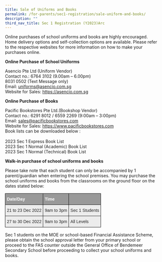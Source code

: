 ```yaml
---
title: Sale of Uniforms and Books
permalink: /for-parents/sec1-registration/sale-uniform-and-books/
description: ""
third_nav_title: Sec 1 Registration (Y2023)Arc
---
```



Online purchases of school uniforms and books are highly encouraged.  Home delivery options and self-collection options are available. Please refer to the respective websites for more information on how to make your purchases online.

**Online Purchase of School Uniforms**

Asencio Pte Ltd (Uniform Vendor)
<br>Contact no.: 6764 3102 (9.00am – 6.00pm)
 <br>                     8031 0502 (Text Message only)
<br>Email: uniforms@asencio.com.sg
<br>Website for Sales: <a href="https://asencio.com.sg" target="_blank" >https://asencio.com.sg</a> 


**Online Purchase of Books**


Pacific Bookstores Pte Ltd.(Bookshop Vendor)
<br>Contact no.: 6291 8012 / 6559 2269 (9:00am – 3:00pm)
<br>Email: sales@pacificbookstores.com
<br>Website for Sales: <a href="https://www.pacificbookstores.com" target="_blank" >https://www.pacificbookstores.com</a> 
<br>Book lists can be downloaded below :
<br>
<br>2023 Sec 1 Express Book List
<br>2023 Sec 1 Normal (Academic) Book List
<br>2023 Sec 1 Normal (Technical) Book List

**Walk-in purchase of school uniforms and books**

Please take note that each student can only be accompanied by 1 parent/guardian when entering the school premises. You may purchase the school uniforms and books from the classrooms on the ground floor on the dates stated below:

<style type="text/css">
.tg  {border-collapse:collapse;border-spacing:0;}
.tg td{border-color:black;border-style:solid;border-width:1px;font-family:Arial, sans-serif;font-size:14px;
  overflow:hidden;padding:10px 5px;word-break:normal;}
.tg th{border-color:black;border-style:solid;border-width:1px;font-family:Arial, sans-serif;font-size:14px;
  font-weight:normal;overflow:hidden;padding:10px 5px;word-break:normal;}
.tg .tg-fxx4{background-color:#ECECEC;color:#222;text-align:left;vertical-align:middle}
.tg .tg-e6w6{background-color:#999;color:#FFF;font-weight:bold;text-align:left;vertical-align:middle}
</style>
<table class="tg">
<thead>
  <tr>
    <th class="tg-e6w6"><span style="color:#FFF;background-color:#999">Date/Day</span>   </th>
    <th class="tg-e6w6"><span style="color:#FFF;background-color:#999">Time</span></th>
    <th class="tg-e6w6"><span style="color:#FFF;background-color:#999"> </span></th>
  </tr>
</thead>
<tbody>
  <tr>
    <td class="tg-fxx4"><span style="color:#222">21 to 23 Dec 2022</span></td>
    <td class="tg-fxx4"><span style="color:#222">9am to 3pm</span></td>
    <td class="tg-fxx4"><span style="color:#222">Sec 1 Students</span></td>
  </tr>
  <tr>
    <td class="tg-fxx4"><span style="color:#222">27 to 30 Dec 2022</span><br></td>
    <td class="tg-fxx4"><span style="color:#222">9am to 3pm</span></td>
    <td class="tg-fxx4"><span style="color:#222">All Levels</span></td>
  </tr>
</tbody>
</table>

Sec 1 students on the MOE or school-based Financial Assistance Scheme, please obtain the school approval letter from your primary school or proceed to the FAS counter outside the General Office of Bendemeer Secondary School before proceeding to collect your school uniforms and books.